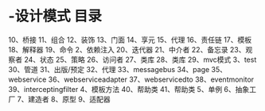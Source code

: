 # -设计模式 目录
10、桥接
11、组合
12、装饰
13、门面
14、享元
15、代理
16、责任链
17、模板
18、解释器
19、命令
2、依赖注入
20、迭代器
21、中介者
22、备忘录
23、观察者
24、状态
25、策略
26、访问者
27、类库
28、类库
29、mvc模式
3、test
30、管道
31、出版/预定
32、代理
33、messagebus
34、page
35、webservice
36、webserviceadapter
37、webservicedto
38、eventmonitor
39、interceptingfilter
4、模板方法
40、帮助类
41、帮助类
5、单例
6、抽象工厂
7、建造者
8、原型
9、适配器
